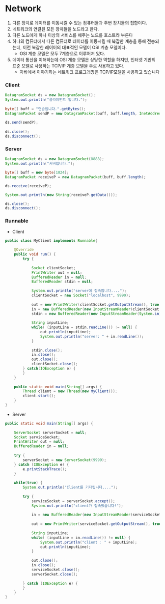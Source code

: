 # Network
1. 다른 장치로 데이터를 이동시킬 수 있는 컴퓨터들과 주변 장치들의 집합이다.
2. 네트워크의 연결된 모든 장치들을 노드라고 한다.
3. 다른 노드에게 하나 이상의 서비스를 해주는 노드를 호스트라 부른다
4. 하나의 컴퓨터에서 다른 컴퓨터로 데이터를 이동시킬 때 복잡한 계층을 통해 전송되는데, 이런 복잡한 레이어의 대표적인 모델이 OSI 계층 모델이다.
    - OSI 계층 모델은 모두 7계층으로 이루어져 있다. 
5. 데이터 통신을 이해하는데 OSI 계층 모델은 상당한 역할을 하지만, 인터넷 기반의 표준 모델로 사용하는 TCP/IP 계층 모델을 주로 사용하고 있다.
    - 자바에서 이야기하는 네트워크 프로그래밍은 TCP/IP모델을 사용하고 있습니다

### Client

```java
DatagramSocket ds = new DatagramSocket();
System.out.println("클라이언트 입니다.");
		
byte[] buff = "연습입니다.".getBytes();		
DatagramPacket sendP = new DatagramPacket(buff, buff.length, InetAddress.getByName("localhost"), 8888);
	
ds.send(sendP);
		
ds.close();
ds.disconnect();
```

### Server

```java
DatagramSocket ds = new DatagramSocket(8888);
System.out.println("서버입니다.");

byte[] buff = new byte[1024];
DatagramPacket receiveP = new DatagramPacket(buff, buff.length);

ds.receive(receiveP);

System.out.println(new String(receiveP.getData()));

ds.close();
ds.disconnect();
```

### Runnable
- Client

```java
public class MyClient implements Runnable{
	
	@Override
	public void run() {
		try {
			
			Socket clientSocket;
			PrintWriter out = null;
			BufferedReader in = null;
			BufferedReader stdin = null;
			
			System.out.println("server에 접속합니다....");
			clientSocket = new Socket("localhost", 9999);
			
			out = new PrintWriter(clientSocket.getOutputStream(), true);
			in = new BufferedReader(new InputStreamReader(clientSocket.getInputStream()));
			stdin = new BufferedReader(new InputStreamReader(System.in));
			
			String inputLine;
			while( (inputLine = stdin.readLine()) != null) {
				out.println(inputLine);
				System.out.println("server: " + in.readLine());
			}
			
			stdin.close();
			in.close();
			out.close();
			clientSocket.close();
		} catch(IOException e) {
		}	
	}
	
	public static void main(String[] args) {
		Thread client = new Thread(new MyClient());
		client.start();
	}
}
```
- Server

```java
public static void main(String[] args) {
		
	ServerSocket serverSocket = null;
	Socket serviceSocket;
	PrintWriter out = null;
	BufferedReader in = null;
	
	try {
		serverSocket = new ServerSocket(9999);
	} catch (IOException e) {
		e.printStackTrace();
	}
		
	while(true) {
		System.out.println("Client를 기다립니다....");
		
		try {
			serviceSocket = serverSocket.accept();
			System.out.println("client가 접속했습니다!");
			
			in = new BufferedReader(new InputStreamReader(serviceSocket.getInputStream()));
			
			out = new PrintWriter(serviceSocket.getOutputStream(), true);
			
			String inputLine;
			while( (inputLine = in.readLine()) != null) {
				System.out.println("client : " + inputLine);
				out.println(inputLine);
			}
				
			out.close();
			in.close();
			serviceSocket.close();
			serverSocket.close();
		
		} catch (IOException e) {
		}
	}
}
```